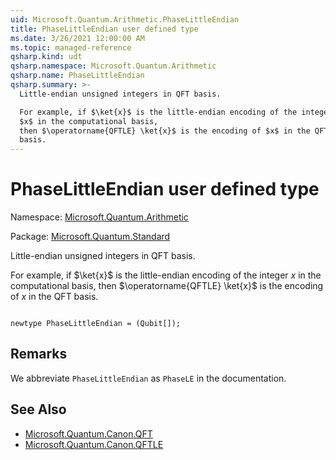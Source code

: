 ```yaml
---
uid: Microsoft.Quantum.Arithmetic.PhaseLittleEndian
title: PhaseLittleEndian user defined type
ms.date: 3/26/2021 12:00:00 AM
ms.topic: managed-reference
qsharp.kind: udt
qsharp.namespace: Microsoft.Quantum.Arithmetic
qsharp.name: PhaseLittleEndian
qsharp.summary: >-
  Little-endian unsigned integers in QFT basis.

  For example, if $\ket{x}$ is the little-endian encoding of the integer
  $x$ in the computational basis,
  then $\operatorname{QFTLE} \ket{x}$ is the encoding of $x$ in the QFT
  basis.
---
```


# PhaseLittleEndian user defined type

Namespace: [Microsoft.Quantum.Arithmetic](xref:Microsoft.Quantum.Arithmetic)

Package: [Microsoft.Quantum.Standard](https://nuget.org/packages/Microsoft.Quantum.Standard)


Little-endian unsigned integers in QFT basis.For example, if $\ket{x}$ is the little-endian encoding of the integer$x$ in the computational basis,then $\operatorname{QFTLE} \ket{x}$ is the encoding of $x$ in the QFTbasis.

```qsharp

newtype PhaseLittleEndian = (Qubit[]);
```



## Remarks

We abbreviate `PhaseLittleEndian` as `PhaseLE` in the documentation.

## See Also

- [Microsoft.Quantum.Canon.QFT](xref:Microsoft.Quantum.Canon.QFT)
- [Microsoft.Quantum.Canon.QFTLE](xref:Microsoft.Quantum.Canon.QFTLE)